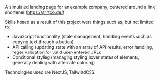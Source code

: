 A simulated landing page for an example company, centered around a link shortener (https://shrtco.de/).

Skills honed as a result of this project were things such as, but not limited to: 
- JavaScript functionality (state management, handling events such as copying text through a button) 
- API calling (updating state with an array of API results, error handling, regex validation for valid user-entered URLs
- Conditional styling (managing styling hover states of elements, generally dealing with alternate coloring)

Technologies used are NextJS, TailwindCSS.
